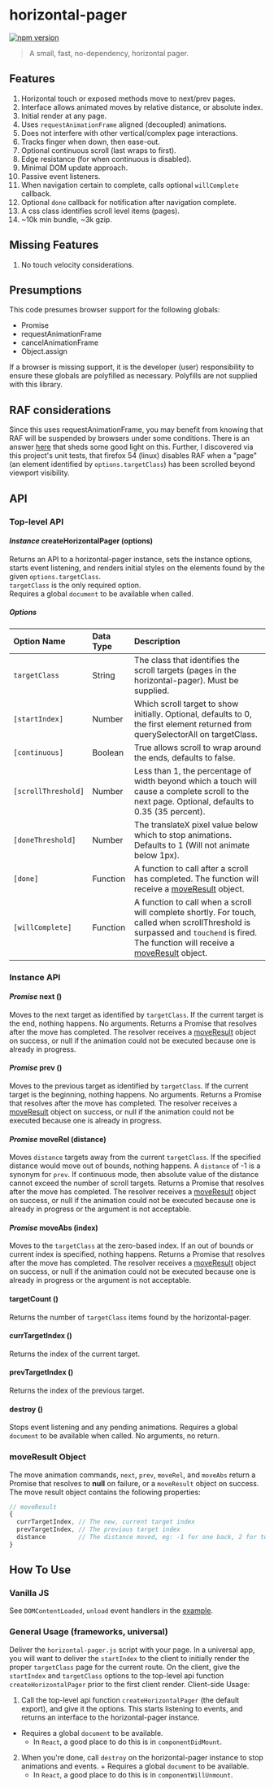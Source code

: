 # horizontal-pager
[![npm version](https://badge.fury.io/js/horizontal-pager.svg)](http://badge.fury.io/js/horizontal-pager)

> A small, fast, no-dependency, horizontal pager.

## Features
  1.  Horizontal touch or exposed methods move to next/prev pages.
  2.  Interface allows animated moves by relative distance, or absolute index.
  3.  Initial render at any page.
  4.  Uses `requestAnimationFrame` aligned (decoupled) animations.
  5.  Does not interfere with other vertical/complex page interactions.
  6.  Tracks finger when down, then ease-out.
  7.  Optional continuous scroll (last wraps to first).
  8.  Edge resistance (for when continuous is disabled).
  9.  Minimal DOM update approach.
  10. Passive event listeners.
  11. When navigation certain to complete, calls optional `willComplete` callback.
  12. Optional `done` callback for notification after navigation complete.
  13. A css class identifies scroll level items (pages).
  14. ~10k min bundle, ~3k gzip.

## Missing Features
  1.  No touch velocity considerations.

## Presumptions
This code presumes browser support for the following globals:
* Promise
* requestAnimationFrame
* cancelAnimationFrame
* Object.assign  

If a browser is missing support, it is the developer (user) responsibility to ensure these globals are polyfilled as necessary. Polyfills are not supplied with this library.

## RAF considerations
Since this uses requestAnimationFrame, you may benefit from knowing that RAF will be suspended by browsers under some conditions. There is an answer [here](http://stackoverflow.com/questions/15871942/how-do-browsers-pause-change-javascript-when-tab-or-window-is-not-active) that sheds some good light on this. Further, I discovered via this project's unit tests, that firefox 54 (linux) disables RAF when a "page" (an element identified by `options.targetClass`) has been scrolled beyond viewport visibility.

## API
### Top-level API
#### *Instance* createHorizontalPager (options)
Returns an API to a horizontal-pager instance, sets the instance options, starts event listening, and renders initial styles on the elements found by the given `options.targetClass`.  
`targetClass` is the only required option.  
Requires a global `document` to be available when called.

##### Options
| Option Name | Data Type | Description |
| :--- | :--- | :--- |
| `targetClass` | String | The class that identifies the scroll targets (pages in the horizontal-pager). Must be supplied. |
| `[startIndex]` | Number | Which scroll target to show initially. Optional, defaults to 0, the first element returned from querySelectorAll on targetClass. |
| `[continuous]` | Boolean | True allows scroll to wrap around the ends, defaults to false. |
| `[scrollThreshold]` | Number | Less than 1, the percentage of width beyond which a touch will cause a complete scroll to the next page. Optional, defaults to 0.35 (35 percent). |
| `[doneThreshold]` | Number | The translateX pixel value below which to stop animations. Defaults to 1 (Will not animate below 1px). |
| `[done]` | Function | A function to call after a scroll has completed. The function will receive a [moveResult](#moveresult-object) object. |
| `[willComplete]` | Function | A function to call when a scroll will complete shortly. For touch, called when scrollThreshold is surpassed and `touchend` is fired. The function will receive a [moveResult](#moveresult-object) object. |

### Instance API

#### *Promise* next ()
Moves to the next target as identified by `targetClass`. If the current target is the end, nothing happens. No arguments. Returns a Promise that resolves after the move has completed. The resolver receives a [moveResult](#moveresult-object) object on success, or null if the animation could not be executed because one is already in progress.

#### *Promise* prev ()
Moves to the previous target as identified by `targetClass`. If the current target is the beginning, nothing happens. No arguments. Returns a Promise that resolves after the move has completed. The resolver receives a [moveResult](#moveresult-object) object on success, or null if the animation could not be executed because one is already in progress.

#### *Promise* moveRel (distance)
Moves `distance` targets away from the current `targetClass`. If the specified distance would move out of bounds, nothing happens. A `distance` of -1 is a synonym for `prev`. If continuous mode, then absolute value of the distance cannot exceed the number of scroll targets. Returns a Promise that resolves after the move has completed. The resolver receives a [moveResult](#moveresult-object) object on success, or null if the animation could not be executed because one is already in progress or the argument is not acceptable.

#### *Promise* moveAbs (index)
Moves to the `targetClass` at the zero-based index. If an out of bounds or current index is specified, nothing happens. Returns a Promise that resolves after the move has completed. The resolver receives a [moveResult](#moveresult-object) object on success, or null if the animation could not be executed because one is already in progress or the argument is not acceptable.

#### targetCount ()
Returns the number of `targetClass` items found by the horizontal-pager.

#### currTargetIndex ()
Returns the index of the current target.

#### prevTargetIndex ()
Returns the index of the previous target.

#### destroy ()
Stops event listening and any pending animations. Requires a global `document` to be available when called. No arguments, no return.

### moveResult Object
The move animation commands, `next`, `prev`, `moveRel`, and `moveAbs` return a Promise that resolves to **null** on failure, or a `moveResult` object on success. The move result object contains the following properties:
```javascript
// moveResult
{
  currTargetIndex, // The new, current target index
  prevTargetIndex, // The previous target index
  distance         // The distance moved, eg: -1 for one back, 2 for two forward
}
```

## How To Use
### Vanilla JS
See `DOMContentLoaded`, `unload` event handlers in the [example](index.js).

### General Usage (frameworks, universal)
Deliver the `horizontal-pager.js` script with your page. In a universal app, you will want to deliver the `startIndex` to the client to initially render the proper `targetClass` page for the current route. On the client, give the `startIndex` and `targetClass` options to the top-level api function `createHorizontalPager` prior to the first client render.
Client-side Usage:
  1.  Call the top-level api function `createHorizontalPager` (the default export), and give it the options. This starts listening to events, and returns an interface to the horizontal-pager instance.
  + Requires a global `document` to be available.
    + In `React`, a good place to do this is in `componentDidMount`.
  2.  When you're done, call `destroy` on the horizontal-pager instance to stop animations and events.
    + Requires a global `document` to be available.
      + In `React`, a good place to do this is in `componentWillUnmount`.
